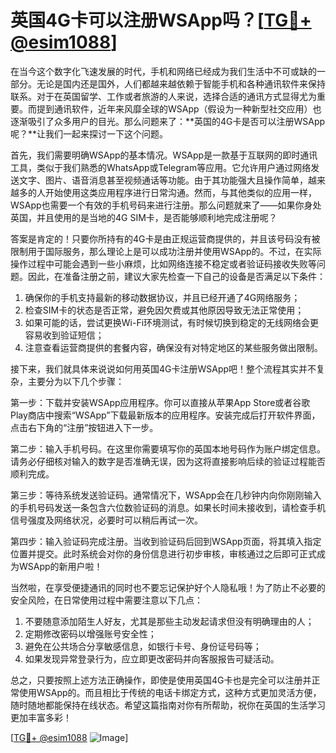 # 英国4G卡可以注册WSApp吗？[[TG💪+ @esim1088](https://t.me/s/esim1088)]

在当今这个数字化飞速发展的时代，手机和网络已经成为我们生活中不可或缺的一部分。无论是国内还是国外，人们都越来越依赖于智能手机和各种通讯软件来保持联系。对于在英国留学、工作或者旅游的人来说，选择合适的通讯方式显得尤为重要。而提到通讯软件，近年来风靡全球的WSApp（假设为一种新型社交应用）也逐渐吸引了众多用户的目光。那么问题来了：**英国的4G卡是否可以注册WSApp呢？**让我们一起来探讨一下这个问题。

首先，我们需要明确WSApp的基本情况。WSApp是一款基于互联网的即时通讯工具，类似于我们熟悉的WhatsApp或Telegram等应用。它允许用户通过网络发送文字、图片、语音消息甚至视频通话等功能。由于其功能强大且操作简单，越来越多的人开始使用这类应用程序进行日常沟通。然而，与其他类似的应用一样，WSApp也需要一个有效的手机号码来进行注册。那么问题就来了——如果你身处英国，并且使用的是当地的4G SIM卡，是否能够顺利地完成注册呢？

答案是肯定的！只要你所持有的4G卡是由正规运营商提供的，并且该号码没有被限制用于国际服务，那么理论上是可以成功注册并使用WSApp的。不过，在实际操作过程中可能会遇到一些小麻烦，比如网络连接不稳定或者验证码接收失败等问题。因此，在准备注册之前，建议大家先检查一下自己的设备是否满足以下条件：

1. 确保你的手机支持最新的移动数据协议，并且已经开通了4G网络服务；
2. 检查SIM卡的状态是否正常，避免因欠费或其他原因导致无法正常使用；
3. 如果可能的话，尝试更换Wi-Fi环境测试，有时候切换到稳定的无线网络会更容易收到验证短信；
4. 注意查看运营商提供的套餐内容，确保没有对特定地区的某些服务做出限制。

接下来，我们就具体来说说如何用英国4G卡注册WSApp吧！整个流程其实并不复杂，主要分为以下几个步骤：

第一步：下载并安装WSApp应用程序。你可以直接从苹果App Store或者谷歌Play商店中搜索“WSApp”下载最新版本的应用程序。安装完成后打开软件界面，点击右下角的“注册”按钮进入下一步。

第二步：输入手机号码。在这里你需要填写你的英国本地号码作为账户绑定信息。请务必仔细核对输入的数字是否准确无误，因为这将直接影响后续的验证过程能否顺利完成。

第三步：等待系统发送验证码。通常情况下，WSApp会在几秒钟内向你刚刚输入的手机号码发送一条包含六位数验证码的消息。如果长时间未接收到，请检查手机信号强度及网络状况，必要时可以稍后再试一次。

第四步：输入验证码完成注册。当收到验证码后回到WSApp页面，将其填入指定位置并提交。此时系统会对你的身份信息进行初步审核，审核通过之后即可正式成为WSApp的新用户啦！

当然啦，在享受便捷通讯的同时也不要忘记保护好个人隐私哦！为了防止不必要的安全风险，在日常使用过程中需要注意以下几点：

1. 不要随意添加陌生人好友，尤其是那些主动发起请求但没有明确理由的人；
2. 定期修改密码以增强账号安全性；
3. 避免在公共场合分享敏感信息，如银行卡号、身份证号码等；
4. 如果发现异常登录行为，应立即更改密码并向客服报告可疑活动。

总之，只要按照上述方法正确操作，即使是使用英国4G卡也是完全可以注册并正常使用WSApp的。而且相比于传统的电话卡绑定方式，这种方式更加灵活方便，随时随地都能保持在线状态。希望这篇指南对你有所帮助，祝你在英国的生活学习更加丰富多彩！

[[TG💪+ @esim1088](https://t.me/s/esim1088) ![Image](https://i.postimg.cc/4NQfJmqS/Snipaste-2025-05-13-00-14-12.png)]